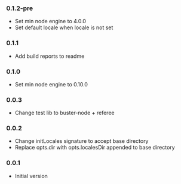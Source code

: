 ### 0.1.2-pre
* Set min node engine to 4.0.0
* Set default locale when locale is not set

### 0.1.1
* Add build reports to readme

### 0.1.0
* Set min node engine to 0.10.0

### 0.0.3
* Change test lib to buster-node + referee

### 0.0.2
* Change initLocales signature to accept base directory
* Replace opts.dir with opts.localesDir appended to base directory

### 0.0.1
* Initial version
